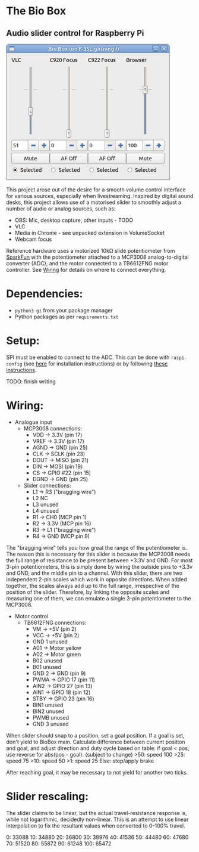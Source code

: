# The Bio Box

## Audio slider control for Raspberry Pi

![BioBox UI showing multiple channels](GUI_BioBox.png)

This project arose out of the desire for a smooth volume control interface for
various sources, especially when livestreaming. Inspired by digital sound desks,
this project allows use of a motorised slider to smoothly adjust a number of
audio or analog sources, such as:

- OBS: Mic, desktop capture, other inputs - TODO
- VLC
- Media in Chrome - see unpacked extension in VolumeSocket
- Webcam focus

Reference hardware uses a motorized 10kΩ slide potentiometer from [SparkFun](https://www.sparkfun.com/products/10976)
with the potentiometer attached to a MCP3008 analog-to-digital converter (ADC),
and the motor connected to a TB6612FNG motor controller. See [Wiring](#wiring)
for details on where to connect everything.


Dependencies:
=============

- `python3-gi` from your package manager
- Python packages as per `requirements.txt`

Setup:
======

SPI must be enabled to connect to the ADC. This can be done with `raspi-config`
(see [here](https://raspberrypi.stackexchange.com/a/47398/134450) for installation
instructions) or by following [these instructions](https://www.raspberrypi.org/documentation/hardware/raspberrypi/spi/README.md#software).

TODO: finish writing

Wiring:
=======

- Analogue input
	- MCP3008 connections:
		- VDD -> 3.3V (pin 17)
		- VREF -> 3.3V (pin 17)
		- AGND -> GND (pin 25)
		- CLK -> SCLK (pin 23)
		- DOUT -> MISO (pin 21)
		- DIN -> MOSI (pin 19)
		- CS -> GPIO #22 (pin 15)
		- DGND -> GND (pin 25)
	- Slider connections:
		- L1 -> R3 ("bragging wire")
		- L2 NC
		- L3 unused
		- L4 unused
		- R1 -> CH0 (MCP pin 1)
		- R2 -> 3.3V (MCP pin 16)
		- R3 -> L1 ("bragging wire")
		- R4 -> GND (MCP pin 9)

The "bragging wire" tells you how great the range of the potentiometer is. The
reason this is necessary for this slider is because the MCP3008 needs the full
range of resistance to be present between +3.3V and GND. For most 3-pin
potentiometers, this is simply done by wiring the outside pins to +3.3v and GND,
and the middle pin to a channel. With this slider, there are two independent
2-pin scales which work in opposite directions. When added together, the scales
always add up to the full range, irrespective of the position of the slider.
Therefore, by linking the opposite scales and measuring one of them, we can
emulate a single 3-pin potentiometer to the MCP3008.

- Motor control
	- TB6612FNG connections:
		- VM -> +5V (pin 2)
		- VCC -> +5V (pin 2)
		- GND 1 unused
		- A01 -> Motor yellow
		- A02 -> Motor green
		- B02 unused
		- B01 unused
		- GND 2 -> GND (pin 9)
		- PWMA -> GPIO 17 (pin 11)
		- AIN2 -> GPIO 27 (pin 13)
		- AIN1 -> GPIO 18 (pin 12)
		- STBY -> GPIO 23 (pin 16)
		- BIN1 unused
		- BIN2 unused
		- PWMB unused
		- GND 3 unused

When slider should snap to a position, set a goal position.
If a goal is set, don't yield to BioBox main.
Calculate difference between current position and goal, and adjust direction
and duty cycle based on table:
if goal < pos, use reverse
for abs(pos - goal): (subject to change)
	>50: speed 100
	>25: speed 75
	>10: speed 50
	>1: speed 25
	Else: stop/apply brake

After reaching goal, it may be necessary to not yield for another two ticks.

Slider rescaling:
=================

The slider claims to be linear, but the actual travel-resistance response is,
while not logarithmic, decidedly non-linear. This is an attempt to use linear
interpolation to fix the resultant values when converted to 0-100% travel.

0:   33088
10:  34880
20:  36800
30:  38976
40:  41536
50:  44480
60:  47680
70:  51520
80:  55872
90:  61248
100: 65472
